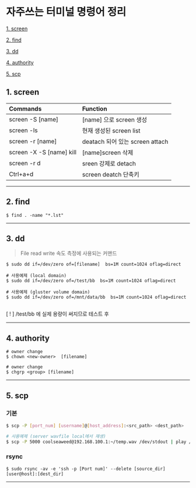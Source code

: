 # 자주쓰는 터미널 명령어 정리


  [1. screen](#1.-screen)

  [2. find](#2.-find)
  
  [3. dd](#3.-dd)

  [4. authority](#4.-authority)
  
  [5. scp](#5.-scp)

## 1. screen <a name="1.-screen"></a>

|Commands|Function|
|:----|:----|
|screen -S [name]|[name] 으로 screen 생성|
|screen -ls|현재 생성된 screen list |
|screen -r [name]|deatach 되어 있는 screen attach|
|screen -X -S [name] kill|[name]screen 삭제|
|screen -r d|sreen 강제로 detach|
|Ctrl+a+d|screen deatch 단축키|


---

## 2. find <a name="2.-find"></a>

  ```
  $ find . -name "*.lst"
  ```

---

## 3. dd <a name="2.-dd"></a>
> File read write 속도 측정에 사용되는 커맨드

  ```
  $ sudo dd if=/dev/zero of=[filename]  bs=1M count=1024 oflag=direct
  
  # 사용예제 (local domain)
  $ sudo dd if=/dev/zero of=/test/bb  bs=1M count=1024 oflag=direct
  
  # 사용예제 (gluster volume domain)
  $ sudo dd if=/dev/zero of=/mnt/data/bb  bs=1M count=1024 oflag=direct

  
  ```
  [ ! ] /test/bb 에 실제 용량이 써지므로 테스트 후 

---
## 4. authority <a name="4.-authority"></a>
  ```
  # owner change
  $ chown <new-owner>  [filename]
  
  # owner change
  $ chgrp <group> [filename]
  
  ```
---
## 5. scp <a name="5.-scp"></a>

   ### 기본
   ```bash
   $ scp -P [port_num] [username]@[host_address]:<src_path> <dest_path>
   
   # 사용예제 (server wavfile local에서 재생)
   $ scp -P 5000 coolseaweed@192.168.100.1:~/temp.wav /dev/stdout | play /dev/stdin 
   ```
   ### rsync
   ```
   $ sudo rsync -av -e 'ssh -p [Port num]' --delete [source_dir] [user@host]:[dest_dir]
   ```
---

